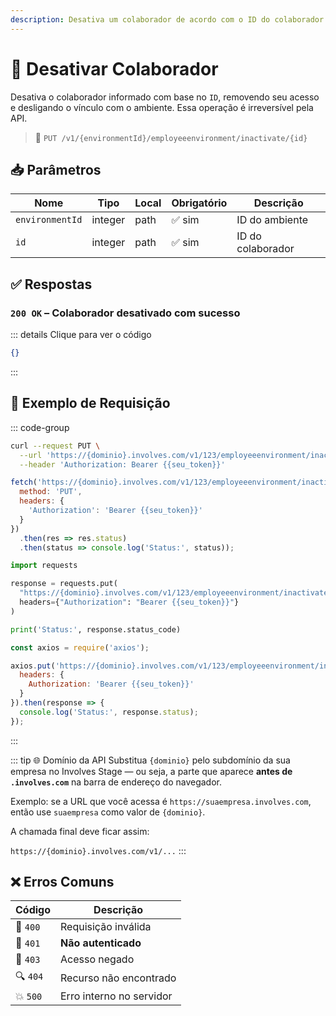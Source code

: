 ```yaml
---
description: Desativa um colaborador de acordo com o ID do colaborador especificado.
---
```


# 📄 Desativar Colaborador

Desativa o colaborador informado com base no `ID`, removendo seu acesso e desligando o vínculo com o ambiente. Essa operação é irreversível pela API.

> 🔗 `PUT /v1/{environmentId}/employeeenvironment/inactivate/{id}`

## 📥 Parâmetros

| Nome            | Tipo    | Local | Obrigatório | Descrição         |
|------------------|---------|-------|-------------|-------------------|
| `environmentId` | integer | path  | ✅ sim       | ID do ambiente    |
| `id`            | integer | path  | ✅ sim       | ID do colaborador |

## ✅ Respostas

### `200 OK` – Colaborador desativado com sucesso

::: details Clique para ver o código
```json
{}
```
:::

## 📘 Exemplo de Requisição

::: code-group

```bash [🟢 cURL]
curl --request PUT \
  --url 'https://{dominio}.involves.com/v1/123/employeeenvironment/inactivate/456' \
  --header 'Authorization: Bearer {{seu_token}}'
```

```js [🟡 JavaScript]
fetch('https://{dominio}.involves.com/v1/123/employeeenvironment/inactivate/456', {
  method: 'PUT',
  headers: {
    'Authorization': 'Bearer {{seu_token}}'
  }
})
  .then(res => res.status)
  .then(status => console.log('Status:', status));
```

```python [🔵 Python]
import requests

response = requests.put(
  "https://{dominio}.involves.com/v1/123/employeeenvironment/inactivate/456",
  headers={"Authorization": "Bearer {{seu_token}}"}
)

print('Status:', response.status_code)
```

```js [🟣 Node.js]
const axios = require('axios');

axios.put('https://{dominio}.involves.com/v1/123/employeeenvironment/inactivate/456', null, {
  headers: {
    Authorization: 'Bearer {{seu_token}}'
  }
}).then(response => {
  console.log('Status:', response.status);
});
```

:::

::: tip 🌐 Domínio da API
Substitua `{dominio}` pelo subdomínio da sua empresa no Involves Stage — ou seja, a parte que aparece **antes de `.involves.com`** na barra de endereço do navegador.

Exemplo: se a URL que você acessa é `https://suaempresa.involves.com`, então use `suaempresa` como valor de `{dominio}`.

A chamada final deve ficar assim:

`https://{dominio}.involves.com/v1/...`
:::

## ❌ Erros Comuns

| Código | Descrição                     |
|--------|-------------------------------|
| 🔴 `400`  | Requisição inválida           |
| 🔐 `401`  | **Não autenticado**           |
| 🚫 `403`  | Acesso negado                 |
| 🔍 `404`  | Recurso não encontrado        |
| 💥 `500`  | Erro interno no servidor      |
